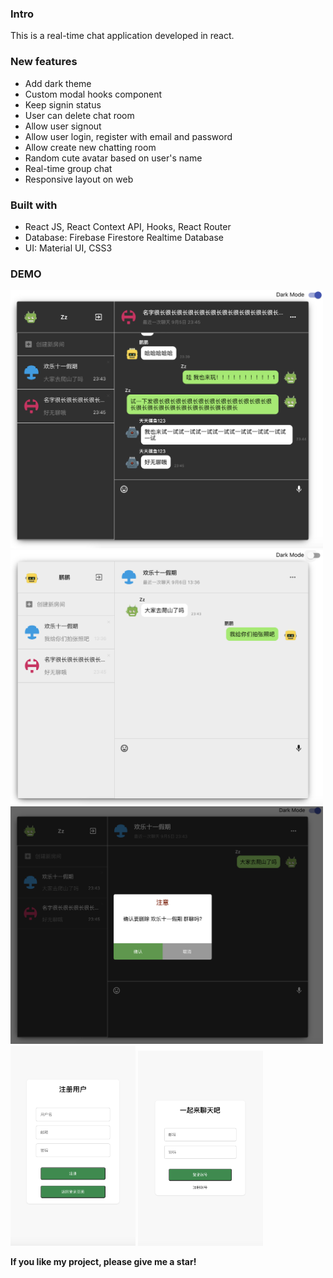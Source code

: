 ### Intro

This is a real-time chat application developed in react.

### New features
- Add dark theme
- Custom modal hooks component
- Keep signin status  
- User can delete chat room
- Allow user signout
- Allow user login, register with email and password
- Allow create new chatting room 
- Random cute avatar based on user's name
- Real-time group chat 
- Responsive layout on web

### Built with

- React JS, React Context API, Hooks, React Router
- Database: Firebase Firestore Realtime Database
- UI:  Material UI, CSS3

### DEMO
<img src="assets/1.png" width="500">

<img src="assets/4.png" width="500">

<img src="assets/5.png" width="500">

<img src="assets/2.png" width="200">

<img src="assets/3.png" width="200">



**If you like my project, please give me a star!**